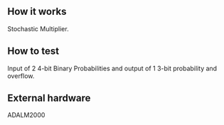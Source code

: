 <!---

This file is used to generate your project datasheet. Please fill in the information below and delete any unused
sections.

You can also include images in this folder and reference them in the markdown. Each image must be less than
512 kb in size, and the combined size of all images must be less than 1 MB.
-->

## How it works
Stochastic Multiplier. 

## How to test
Input of 2 4-bit Binary Probabilities and output of 1 3-bit probability and overflow.

## External hardware
ADALM2000
